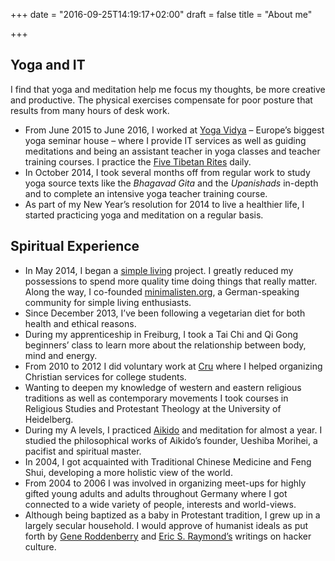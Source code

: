 +++
date = "2016-09-25T14:19:17+02:00"
draft = false
title = "About me"

+++

## Yoga and IT

I find that yoga and meditation help me focus my thoughts, be more
creative and productive. The physical exercises compensate for poor
posture that results from many hours of desk work.

  - From June 2015 to June 2016, I worked at [Yoga Vidya](http://www.yoga-vidya.de) &#8211; Europe&#8217;s biggest yoga seminar house &#8211; where I provide IT services as well as guiding meditations and being an assistant teacher in yoga classes and teacher training courses. I practice the [Five Tibetan Rites](https://en.wikipedia.org/wiki/Five_Tibetan_Rites) daily.
  - In October 2014, I took several months off from regular work to study yoga source texts like the <em>Bhagavad Gita</em> and the <em>Upanishads</em> in-depth and to complete an intensive yoga teacher training course.
  - As part of my New Year&#8217;s resolution for 2014 to live a healthier life, I started practicing yoga and meditation on a regular basis.

## Spiritual Experience

  - In May 2014, I began a [simple living](https://en.wikipedia.org/wiki/Simple_living) project. I greatly reduced my possessions to spend more quality time doing things that really matter. Along the way, I co-founded [minimalisten.org](http://minimalisten.org/), a German-speaking community for simple living enthusiasts.
  - Since December 2013, I&#8217;ve been following a vegetarian diet for both health and ethical reasons.
  - During my apprenticeship in Freiburg, I took a Tai Chi and Qi Gong beginners&#8217; class to learn more about the relationship between body, mind and energy.
  - From 2010 to 2012 I did voluntary work at [Cru](http://cru.org) where I helped organizing Christian services for college students.
  - Wanting to deepen my knowledge of western and eastern religious traditions as well as contemporary movements I took courses in Religious Studies and Protestant Theology at the University of Heidelberg.
  - During my A levels, I practiced [Aikido](https://en.wikipedia.org/wiki/Aikido) and meditation for almost a year. I studied the philosophical works of Aikido&#8217;s founder, Ueshiba Morihei, a pacifist and spiritual master.
  - In 2004, I got acquainted with Traditional Chinese Medicine and Feng Shui, developing a more holistic view of the world.
  - From 2004 to 2006 I was involved in organizing meet-ups for highly gifted young adults and adults throughout Germany where I got connected to a wide variety of people, interests and world-views.
  - Although being baptized as a baby in Protestant tradition, I grew up in a largely secular household. I would approve of humanist ideals as put forth by [Gene Roddenberry](https://humanism.org.uk/humanism/the-humanist-tradition/20th-century-humanism/gene-roddenberry/) and [Eric S. Raymond&#8217;s](http://www.catb.org/esr/faqs/hacker-howto.html) writings on hacker culture.  
